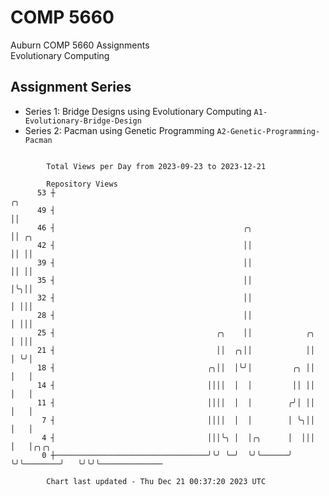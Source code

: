 # COMP 5660
Auburn COMP 5660 Assignments  
Evolutionary Computing

## Assignment Series
- Series 1: Bridge Designs using Evolutionary Computing `A1-Evolutionary-Bridge-Design`
- Series 2: Pacman using Genetic Programming `A2-Genetic-Programming-Pacman`

```

        Total Views per Day from 2023-09-23 to 2023-12-21

        Repository Views
      53 ┼                                                                  ╭╮
      49 ┤                                                                  ││
      46 ┤                                          ╭╮                      ││ ╭╮
      42 ┤                                          ││                      ││ ││
      39 ┤                                          ││                      ││ ││
      35 ┤                                          ││                      │╰╮││
      32 ┤                                          ││                      │ │││
      28 ┤                                          ││                      │ │││
      25 ┤                                    ╭╮    ││            ╭╮        │ │││
      21 ┤                                    ││  ╭╮││            ││        │ ╰╯│
      18 ┤                                  ╭╮││  │╰╯│         ╭╮ ││        │   │
      14 ┤                                  ││││  │  │         ││ ││        │   │
      11 ┤                                  ││││  │  │        ╭╯│ ││        │   │
       7 ┤                                  ││││  │  │        │ ╰╮││        │   │
       4 ┤                                  │││╰╮ │  │╭╮      │  │││        │   │╭╮╭╮
       0 ┼──────────────────────────────────╯╰╯ ╰─╯  ╰╯╰──────╯  ╰╯╰────────╯   ╰╯╰╯╰──────────────

        Chart last updated - Thu Dec 21 00:37:20 2023 UTC
        
```
